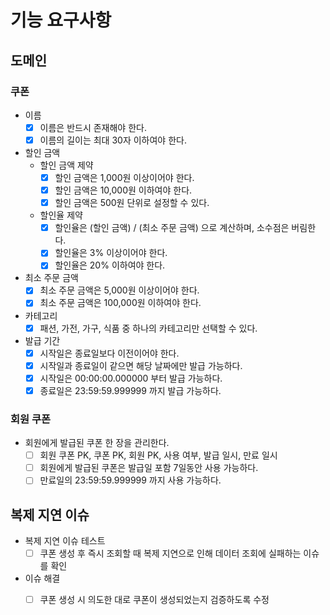 # 기능 요구사항

## 도메인
### 쿠폰
- 이름
  - [x] 이름은 반드시 존재해야 한다.
  - [x] 이름의 길이는 최대 30자 이하여야 한다.
- 할인 금액
  - 할인 금액 제약
    - [x] 할인 금액은 1,000원 이상이어야 한다.
    - [x] 할인 금액은 10,000원 이하여야 한다.
    - [x] 할인 금액은 500원 단위로 설정할 수 있다.
  - 할인율 제약
    - [x] 할인율은 (할인 금액) / (최소 주문 금액) 으로 계산하며, 소수점은 버림한다.
    - [x] 할인율은 3% 이상이어야 한다.
    - [x] 할인율은 20% 이하여야 한다.
- 최소 주문 금액
  - [x] 최소 주문 금액은 5,000원 이상이어야 한다.
  - [x] 최소 주문 금액은 100,000원 이하여야 한다.
- 카테고리
  - [x] 패션, 가전, 가구, 식품 중 하나의 카테고리만 선택할 수 있다.
- 발급 기간
  - [x] 시작일은 종료일보다 이전이어야 한다.
  - [x] 시작일과 종료일이 같으면 해당 날짜에만 발급 가능하다.
  - [x] 시작일은 00:00:00.000000 부터 발급 가능하다.
  - [x] 종료일은 23:59:59.999999 까지 발급 가능하다.

### 회원 쿠폰
- 회원에게 발급된 쿠폰 한 장을 관리한다.
  - [ ] 회원 쿠폰 PK, 쿠폰 PK, 회원 PK, 사용 여부, 발급 일시, 만료 일시
  - [ ] 회원에게 발급된 쿠폰은 발급일 포함 7일동안 사용 가능하다.
  - [ ] 만료일의 23:59:59.999999 까지 사용 가능하다.

## 복제 지연 이슈
- 복제 지연 이슈 테스트
  - [ ] 쿠폰 생성 후 즉시 조회할 때 복제 지연으로 인해 데이터 조회에 실패하는 이슈를 확인
- 이슈 해결
  - [ ] 쿠폰 생성 시 의도한 대로 쿠폰이 생성되었는지 검증하도록 수정

